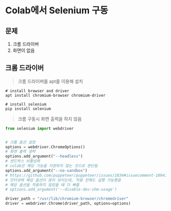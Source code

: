 # Colab에서 Selenium 구동
## 문제
1. 크롬 드라이버
2. 화면이 없음

## 크롬 드라이버
> 크롬 드라이버를 apt를 이용해 설치
```shell
# install browser and driver
apt install chromium-browser chromium-driver

# install selenium
pip install selenium
```
> 크롬 구동시 화면 출력을 하지 않음
```python
from selenium import webdriver


# 크롬 옵션 설정
options = webdriver.ChromeOptions()
# 화면 출력 생략
options.add_argument("--headless")
# 샌드박스 비활성화
# colab은 해당 기능을 지원하지 않는 것으로 판단됨
options.add_argument("--no-sandbox")
# https://github.com/puppeteer/puppeteer/issues/1834#issuecomment-1094307800
# 인터넷에 해당 옵션이 많이 보이는데, 적용 안해도 실행 가능했음
# 해당 옵션을 적용하지 않았을 때 더 빠름
# options.add_argument('--disable-dev-shm-usage')

driver_path = "/usr/lib/chromium-browser/chromedriver"
driver = webdriver.Chrome(driver_path, options=options)
```